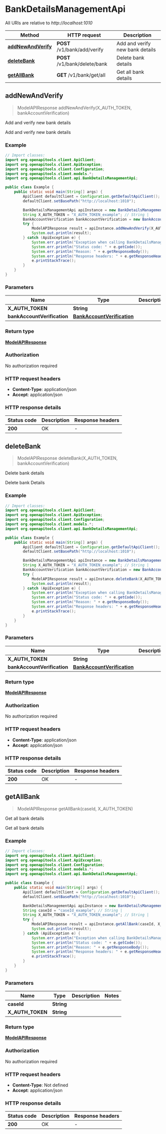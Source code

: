 # BankDetailsManagementApi

All URIs are relative to *http://localhost:1010*

| Method | HTTP request | Description |
|------------- | ------------- | -------------|
| [**addNewAndVerify**](BankDetailsManagementApi.md#addNewAndVerify) | **POST** /v1/bank/add/verify | Add and verify new bank details |
| [**deleteBank**](BankDetailsManagementApi.md#deleteBank) | **POST** /v1/bank/delete/bank | Delete bank details |
| [**getAllBank**](BankDetailsManagementApi.md#getAllBank) | **GET** /v1/bank/get/all | Get all bank details |



## addNewAndVerify

> ModelAPIResponse addNewAndVerify(X_AUTH_TOKEN, bankAccountVerification)

Add and verify new bank details

Add and verify new bank details

### Example

```java
// Import classes:
import org.openapitools.client.ApiClient;
import org.openapitools.client.ApiException;
import org.openapitools.client.Configuration;
import org.openapitools.client.models.*;
import org.openapitools.client.api.BankDetailsManagementApi;

public class Example {
    public static void main(String[] args) {
        ApiClient defaultClient = Configuration.getDefaultApiClient();
        defaultClient.setBasePath("http://localhost:1010");

        BankDetailsManagementApi apiInstance = new BankDetailsManagementApi(defaultClient);
        String X_AUTH_TOKEN = "X_AUTH_TOKEN_example"; // String | 
        BankAccountVerification bankAccountVerification = new BankAccountVerification(); // BankAccountVerification | 
        try {
            ModelAPIResponse result = apiInstance.addNewAndVerify(X_AUTH_TOKEN, bankAccountVerification);
            System.out.println(result);
        } catch (ApiException e) {
            System.err.println("Exception when calling BankDetailsManagementApi#addNewAndVerify");
            System.err.println("Status code: " + e.getCode());
            System.err.println("Reason: " + e.getResponseBody());
            System.err.println("Response headers: " + e.getResponseHeaders());
            e.printStackTrace();
        }
    }
}
```

### Parameters


| Name | Type | Description  | Notes |
|------------- | ------------- | ------------- | -------------|
| **X_AUTH_TOKEN** | **String**|  | |
| **bankAccountVerification** | [**BankAccountVerification**](BankAccountVerification.md)|  | |

### Return type

[**ModelAPIResponse**](ModelAPIResponse.md)

### Authorization

No authorization required

### HTTP request headers

- **Content-Type**: application/json
- **Accept**: application/json


### HTTP response details
| Status code | Description | Response headers |
|-------------|-------------|------------------|
| **200** | OK |  -  |


## deleteBank

> ModelAPIResponse deleteBank(X_AUTH_TOKEN, bankAccountVerification)

Delete bank details

Delete bank Details

### Example

```java
// Import classes:
import org.openapitools.client.ApiClient;
import org.openapitools.client.ApiException;
import org.openapitools.client.Configuration;
import org.openapitools.client.models.*;
import org.openapitools.client.api.BankDetailsManagementApi;

public class Example {
    public static void main(String[] args) {
        ApiClient defaultClient = Configuration.getDefaultApiClient();
        defaultClient.setBasePath("http://localhost:1010");

        BankDetailsManagementApi apiInstance = new BankDetailsManagementApi(defaultClient);
        String X_AUTH_TOKEN = "X_AUTH_TOKEN_example"; // String | 
        BankAccountVerification bankAccountVerification = new BankAccountVerification(); // BankAccountVerification | 
        try {
            ModelAPIResponse result = apiInstance.deleteBank(X_AUTH_TOKEN, bankAccountVerification);
            System.out.println(result);
        } catch (ApiException e) {
            System.err.println("Exception when calling BankDetailsManagementApi#deleteBank");
            System.err.println("Status code: " + e.getCode());
            System.err.println("Reason: " + e.getResponseBody());
            System.err.println("Response headers: " + e.getResponseHeaders());
            e.printStackTrace();
        }
    }
}
```

### Parameters


| Name | Type | Description  | Notes |
|------------- | ------------- | ------------- | -------------|
| **X_AUTH_TOKEN** | **String**|  | |
| **bankAccountVerification** | [**BankAccountVerification**](BankAccountVerification.md)|  | |

### Return type

[**ModelAPIResponse**](ModelAPIResponse.md)

### Authorization

No authorization required

### HTTP request headers

- **Content-Type**: application/json
- **Accept**: application/json


### HTTP response details
| Status code | Description | Response headers |
|-------------|-------------|------------------|
| **200** | OK |  -  |


## getAllBank

> ModelAPIResponse getAllBank(caseId, X_AUTH_TOKEN)

Get all bank details

Get all bank details

### Example

```java
// Import classes:
import org.openapitools.client.ApiClient;
import org.openapitools.client.ApiException;
import org.openapitools.client.Configuration;
import org.openapitools.client.models.*;
import org.openapitools.client.api.BankDetailsManagementApi;

public class Example {
    public static void main(String[] args) {
        ApiClient defaultClient = Configuration.getDefaultApiClient();
        defaultClient.setBasePath("http://localhost:1010");

        BankDetailsManagementApi apiInstance = new BankDetailsManagementApi(defaultClient);
        String caseId = "caseId_example"; // String | 
        String X_AUTH_TOKEN = "X_AUTH_TOKEN_example"; // String | 
        try {
            ModelAPIResponse result = apiInstance.getAllBank(caseId, X_AUTH_TOKEN);
            System.out.println(result);
        } catch (ApiException e) {
            System.err.println("Exception when calling BankDetailsManagementApi#getAllBank");
            System.err.println("Status code: " + e.getCode());
            System.err.println("Reason: " + e.getResponseBody());
            System.err.println("Response headers: " + e.getResponseHeaders());
            e.printStackTrace();
        }
    }
}
```

### Parameters


| Name | Type | Description  | Notes |
|------------- | ------------- | ------------- | -------------|
| **caseId** | **String**|  | |
| **X_AUTH_TOKEN** | **String**|  | |

### Return type

[**ModelAPIResponse**](ModelAPIResponse.md)

### Authorization

No authorization required

### HTTP request headers

- **Content-Type**: Not defined
- **Accept**: application/json


### HTTP response details
| Status code | Description | Response headers |
|-------------|-------------|------------------|
| **200** | OK |  -  |

